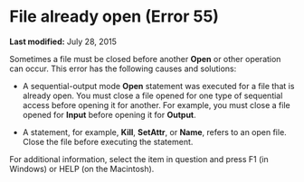 
# File already open (Error 55)

 **Last modified:** July 28, 2015

Sometimes a file must be closed before another  **Open** or other operation can occur. This error has the following causes and solutions:




- A sequential-output mode  **Open** statement was executed for a file that is already open. You must close a file opened for one type of sequential access before opening it for another. For example, you must close a file opened for **Input** before opening it for **Output**.
    
- A statement, for example,  **Kill**,  **SetAttr**, or  **Name**, refers to an open file. Close the file before executing the statement.
    

For additional information, select the item in question and press F1 (in Windows) or HELP (on the Macintosh).
